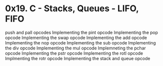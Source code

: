 # 0x19. C - Stacks, Queues - LIFO, FIFO
 push and pall opcodes
 Implementing the pint opcode
 Implementing the pop opcode
 Implementing the swap opcode
 Implementing the add opcode
 Implementing the nop opcode
 Implementing the sub opcode
 Implementing the div opcode
 Implementing the mul opcode
 Implemneting the pchar opcode
 Implementing  the pstr opcode
 Implementing the rotl opcode
 Implmenting the rotr opcode
 Implementing the stack and queue opcode
